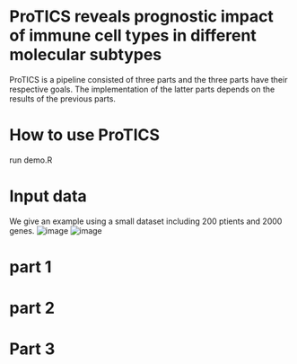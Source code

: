 # ProTICS reveals prognostic impact of immune cell types in different molecular subtypes

ProTICS is a pipeline consisted of three parts and the three parts have their respective goals. 
The implementation of the latter parts depends on the results of the previous parts.

# How to use ProTICS
run demo.R

# Input data 
We give an example using a small dataset including 200 ptients and 2000 genes.
![image](https://user-images.githubusercontent.com/80741925/113570168-5f8ec000-9646-11eb-9982-363a67fb564c.png)
![image](https://user-images.githubusercontent.com/80741925/113570193-6c131880-9646-11eb-9da3-8ad9f44778cd.png)


# part 1

# part 2

# Part 3


